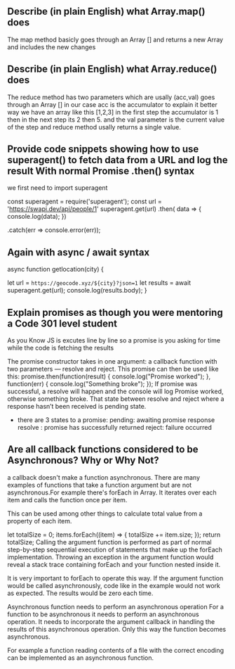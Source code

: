 ## Describe (in plain English) what Array.map() does
The map method basicly goes through an Array [] and returns a new Array and includes the new changes  

## Describe (in plain English) what Array.reduce() does
The reduce method has two parameters which are usally (acc,val) goes through an Array [] in our case acc is the accumulator to explain it better way we have an array like this  [1,2,3] in the first step the accumulator is 1 then in the next step its 2 then 5.
and the val parameter is the current value of the step and reduce method usally returns a single value.
## Provide code snippets showing how to use superagent() to fetch data from a URL and log the result With normal Promise .then() syntax
we first need to import superagent

const superagent = require('superagent');
const url = 'https://swapi.dev/api/people/1'
superagent.get(url)
  .then( data => {
console.log(data);
  })
  
  .catch(err => console.error(err));









## Again with async / await syntax

async function getlocation(city) {

  let url = `https://geocode.xyz/${city}?json=1`
  let results = await superagent.get(url);
    console.log(results.body);
}


## Explain promises as though you were mentoring a Code 301 level student
As you Know JS is excutes line by line so a promise is you asking for time while the code is fetching the results

The promise constructor takes in one argument: a callback function with two parameters — resolve and reject. This promise can then be used like this:
promise.then(function(result) {
  console.log("Promise worked");
}, function(err) {
  console.log("Something broke");
});
If promise was successful, a resolve will happen and the console will log Promise worked, 
otherwise something broke. That state between resolve and reject where a response hasn’t been received is pending state. 
* there are 3 states to a promise:
pending: awaiting promise response
resolve : promise has successfully returned
reject: failure occurred




## Are all callback functions considered to be Asynchronous? Why or Why Not?
a callback doesn't make a function asynchronous. There are many examples of functions that take a function argument but are not asynchronous.For example there's forEach in Array. It iterates over each item and calls the function once per item.

This can be used among other things to calculate total value from a property of each item.

  let totalSize = 0;
  items.forEach((item) => {
    totalSize += item.size;
  });
  return totalSize;
Calling the argument function is performed as part of normal step-by-step sequential execution of statements that make up the forEach implementation. Throwing an exception in the argument function would reveal a stack trace containing forEach and your function nested inside it.

It is very important to forEach to operate this way. If the argument function would be called asynchronously, code like in the example would not work as expected. The results would be zero each time.

Asynchronous function needs to perform an asynchronous operation
For a function to be asynchronous it needs to perform an asynchronous operation. It needs to incorporate the argument callback in handling the results of this asynchronous operation. Only this way the function becomes asynchronous.

For example a function reading contents of a file with the correct encoding can be implemented as an asynchronous function.

